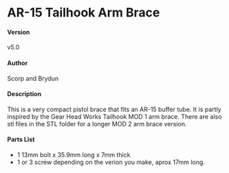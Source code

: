 # AR-15 Tailhook Arm Brace

#### Version
v5.0

#### Author
Scorp and Brydun

#### Description 
This is a very compact pistol brace that fits an AR-15 buffer tube. It is partly inspired by the Gear Head Works Tailhook MOD 1 arm brace. There are also stl files in the STL folder for a longer MOD 2 arm brace version.


#### Parts List
* 1 13mm bolt x 35.9mm long x 7mm thick
* 1 or 3 screw depending on the verion you make, aprox 17mm long.
